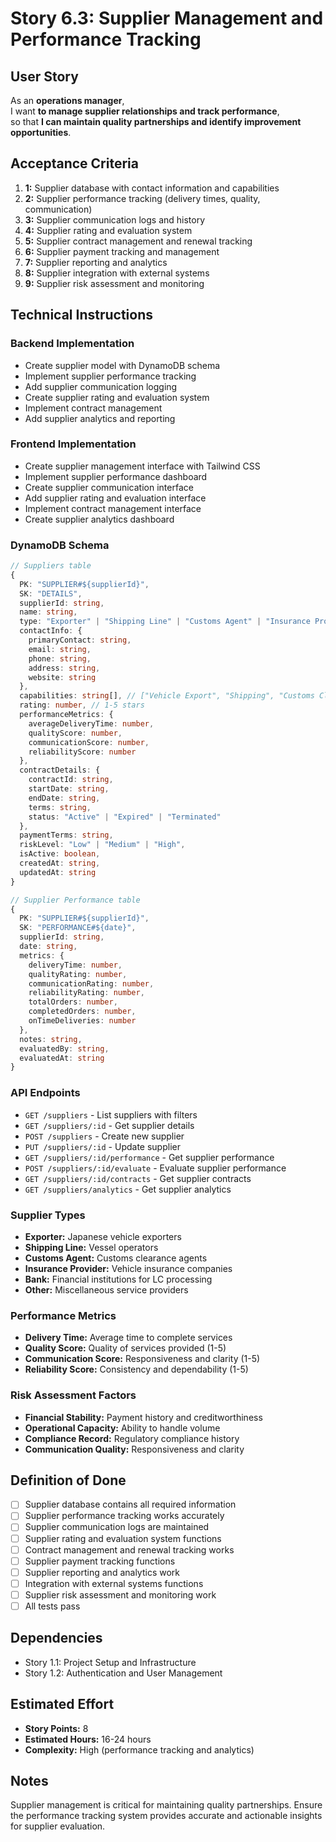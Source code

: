 # Story 6.3: Supplier Management and Performance Tracking

## User Story

As an **operations manager**,  
I want **to manage supplier relationships and track performance**,  
so that **I can maintain quality partnerships and identify improvement opportunities**.

## Acceptance Criteria

1. **1:** Supplier database with contact information and capabilities
2. **2:** Supplier performance tracking (delivery times, quality, communication)
3. **3:** Supplier communication logs and history
4. **4:** Supplier rating and evaluation system
5. **5:** Supplier contract management and renewal tracking
6. **6:** Supplier payment tracking and management
7. **7:** Supplier reporting and analytics
8. **8:** Supplier integration with external systems
9. **9:** Supplier risk assessment and monitoring

## Technical Instructions

### Backend Implementation

- Create supplier model with DynamoDB schema
- Implement supplier performance tracking
- Add supplier communication logging
- Create supplier rating and evaluation system
- Implement contract management
- Add supplier analytics and reporting

### Frontend Implementation

- Create supplier management interface with Tailwind CSS
- Implement supplier performance dashboard
- Create supplier communication interface
- Add supplier rating and evaluation interface
- Implement contract management interface
- Create supplier analytics dashboard

### DynamoDB Schema

```typescript
// Suppliers table
{
  PK: "SUPPLIER#${supplierId}",
  SK: "DETAILS",
  supplierId: string,
  name: string,
  type: "Exporter" | "Shipping Line" | "Customs Agent" | "Insurance Provider" | "Bank" | "Other",
  contactInfo: {
    primaryContact: string,
    email: string,
    phone: string,
    address: string,
    website: string
  },
  capabilities: string[], // ["Vehicle Export", "Shipping", "Customs Clearance"]
  rating: number, // 1-5 stars
  performanceMetrics: {
    averageDeliveryTime: number,
    qualityScore: number,
    communicationScore: number,
    reliabilityScore: number
  },
  contractDetails: {
    contractId: string,
    startDate: string,
    endDate: string,
    terms: string,
    status: "Active" | "Expired" | "Terminated"
  },
  paymentTerms: string,
  riskLevel: "Low" | "Medium" | "High",
  isActive: boolean,
  createdAt: string,
  updatedAt: string
}

// Supplier Performance table
{
  PK: "SUPPLIER#${supplierId}",
  SK: "PERFORMANCE#${date}",
  supplierId: string,
  date: string,
  metrics: {
    deliveryTime: number,
    qualityRating: number,
    communicationRating: number,
    reliabilityRating: number,
    totalOrders: number,
    completedOrders: number,
    onTimeDeliveries: number
  },
  notes: string,
  evaluatedBy: string,
  evaluatedAt: string
}
```

### API Endpoints

- `GET /suppliers` - List suppliers with filters
- `GET /suppliers/:id` - Get supplier details
- `POST /suppliers` - Create new supplier
- `PUT /suppliers/:id` - Update supplier
- `GET /suppliers/:id/performance` - Get supplier performance
- `POST /suppliers/:id/evaluate` - Evaluate supplier performance
- `GET /suppliers/:id/contracts` - Get supplier contracts
- `GET /suppliers/analytics` - Get supplier analytics

### Supplier Types

- **Exporter:** Japanese vehicle exporters
- **Shipping Line:** Vessel operators
- **Customs Agent:** Customs clearance agents
- **Insurance Provider:** Vehicle insurance companies
- **Bank:** Financial institutions for LC processing
- **Other:** Miscellaneous service providers

### Performance Metrics

- **Delivery Time:** Average time to complete services
- **Quality Score:** Quality of services provided (1-5)
- **Communication Score:** Responsiveness and clarity (1-5)
- **Reliability Score:** Consistency and dependability (1-5)

### Risk Assessment Factors

- **Financial Stability:** Payment history and creditworthiness
- **Operational Capacity:** Ability to handle volume
- **Compliance Record:** Regulatory compliance history
- **Communication Quality:** Responsiveness and clarity

## Definition of Done

- [ ] Supplier database contains all required information
- [ ] Supplier performance tracking works accurately
- [ ] Supplier communication logs are maintained
- [ ] Supplier rating and evaluation system functions
- [ ] Contract management and renewal tracking works
- [ ] Supplier payment tracking functions
- [ ] Supplier reporting and analytics work
- [ ] Integration with external systems functions
- [ ] Supplier risk assessment and monitoring work
- [ ] All tests pass

## Dependencies

- Story 1.1: Project Setup and Infrastructure
- Story 1.2: Authentication and User Management

## Estimated Effort

- **Story Points:** 8
- **Estimated Hours:** 16-24 hours
- **Complexity:** High (performance tracking and analytics)

## Notes

Supplier management is critical for maintaining quality partnerships. Ensure the performance tracking system provides accurate and actionable insights for supplier evaluation.
